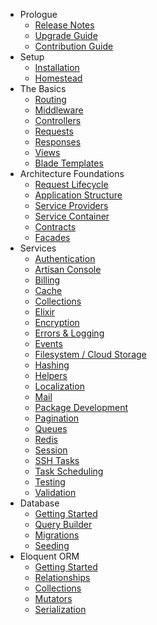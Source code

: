 - Prologue
    - [Release Notes](/{{version}}/releases)
    - [Upgrade Guide](/{{version}}/upgrade)
    - [Contribution Guide](/{{version}}/contributions)
- Setup
    - [Installation](/{{version}}/installation)
    - [Homestead](/{{version}}/homestead)
- The Basics
    - [Routing](/{{version}}/routing)
    - [Middleware](/{{version}}/middleware)
    - [Controllers](/{{version}}/controllers)
    - [Requests](/{{version}}/requests)
    - [Responses](/{{version}}/responses)
    - [Views](/{{version}}/views)
    - [Blade Templates](/{{version}}/blade)
- Architecture Foundations
    - [Request Lifecycle](/{{version}}/lifecycle)
    - [Application Structure](/{{version}}/structure)
    - [Service Providers](/{{version}}/providers)
    - [Service Container](/{{version}}/container)
    - [Contracts](/{{version}}/contracts)
    - [Facades](/{{version}}/facades)
- Services
    - [Authentication](/{{version}}/authentication)
    - [Artisan Console](/{{version}}/artisan)
    - [Billing](/{{version}}/billing)
    - [Cache](/{{version}}/cache)
    - [Collections](/{{version}}/collections)
    - [Elixir](/{{version}}/elixir)
    - [Encryption](/{{version}}/encryption)
    - [Errors & Logging](/{{version}}/errors)
    - [Events](/{{version}}/events)
    - [Filesystem / Cloud Storage](/{{version}}/filesystem)
    - [Hashing](/{{version}}/hashing)
    - [Helpers](/{{version}}/helpers)
    - [Localization](/{{version}}/localization)
    - [Mail](/{{version}}/mail)
    - [Package Development](/{{version}}/packages)
    - [Pagination](/{{version}}/pagination)
    - [Queues](/{{version}}/queues)
    - [Redis](/{{version}}/redis)
    - [Session](/{{version}}/session)
    - [SSH Tasks](/{{version}}/envoy)
    - [Task Scheduling](/{{version}}/scheduling)
    - [Testing](/{{version}}/testing)
    - [Validation](/{{version}}/validation)
- Database
    - [Getting Started](/{{version}}/database)
    - [Query Builder](/{{version}}/queries)
    - [Migrations](/{{version}}/migrations)
    - [Seeding](/{{version}}/seeding)
- Eloquent ORM
    - [Getting Started](/{{version}}/eloquent)
    - [Relationships](/{{version}}/eloquent-relationships)
    - [Collections](/{{version}}/eloquent-collections)
    - [Mutators](/{{version}}/eloquent-mutators)
    - [Serialization](/{{version}}/eloquent-serialization)
